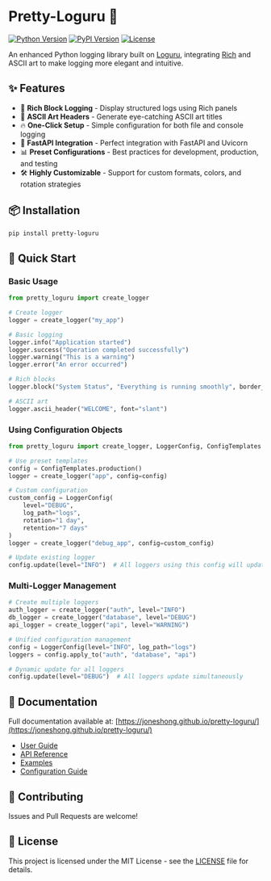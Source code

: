 # Pretty-Loguru 🎨

[![Python Version](https://img.shields.io/badge/python-3.8+-blue.svg)](https://www.python.org/downloads/)
[![PyPI Version](https://img.shields.io/pypi/v/pretty-loguru.svg)](https://pypi.org/project/pretty-loguru/)
[![License](https://img.shields.io/badge/license-MIT-green.svg)](LICENSE)

An enhanced Python logging library built on [Loguru](https://github.com/Delgan/loguru), integrating [Rich](https://github.com/Textualize/rich) and ASCII art to make logging more elegant and intuitive.

## ✨ Features

- 🎨 **Rich Block Logging** - Display structured logs using Rich panels
- 🎯 **ASCII Art Headers** - Generate eye-catching ASCII art titles
- 🔥 **One-Click Setup** - Simple configuration for both file and console logging
- 🚀 **FastAPI Integration** - Perfect integration with FastAPI and Uvicorn
- 📊 **Preset Configurations** - Best practices for development, production, and testing
- 🛠️ **Highly Customizable** - Support for custom formats, colors, and rotation strategies

## 📦 Installation

```bash
pip install pretty-loguru
```

## 🚀 Quick Start

### Basic Usage

```python
from pretty_loguru import create_logger

# Create logger
logger = create_logger("my_app")

# Basic logging
logger.info("Application started")
logger.success("Operation completed successfully")
logger.warning("This is a warning")
logger.error("An error occurred")

# Rich blocks
logger.block("System Status", "Everything is running smoothly", border_style="green")

# ASCII art
logger.ascii_header("WELCOME", font="slant")
```

### Using Configuration Objects

```python
from pretty_loguru import create_logger, LoggerConfig, ConfigTemplates

# Use preset templates
config = ConfigTemplates.production()
logger = create_logger("app", config=config)

# Custom configuration
custom_config = LoggerConfig(
    level="DEBUG",
    log_path="logs",
    rotation="1 day",
    retention="7 days"
)
logger = create_logger("debug_app", config=custom_config)

# Update existing logger
config.update(level="INFO")  # All loggers using this config will update
```

### Multi-Logger Management

```python
# Create multiple loggers
auth_logger = create_logger("auth", level="INFO")
db_logger = create_logger("database", level="DEBUG")
api_logger = create_logger("api", level="WARNING")

# Unified configuration management
config = LoggerConfig(level="INFO", log_path="logs")
loggers = config.apply_to("auth", "database", "api")

# Dynamic update for all loggers
config.update(level="DEBUG")  # All loggers update simultaneously
```

## 📖 Documentation

Full documentation available at: [https://joneshong.github.io/pretty-loguru/](https://joneshong.github.io/pretty-loguru/)

- [User Guide](docs/en/guide/index.md)
- [API Reference](docs/en/api/index.md)
- [Examples](examples/README.md)
- [Configuration Guide](docs/en/guide/custom-config.md)

## 🤝 Contributing

Issues and Pull Requests are welcome!

## 📄 License

This project is licensed under the MIT License - see the [LICENSE](LICENSE) file for details.